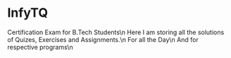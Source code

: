 # InfyTQ
Certification Exam for B.Tech Students\n
Here I am storing all the solutions of Quizes, Exercises and Assignments.\n
For all the Day\n
And for respective programs\n
